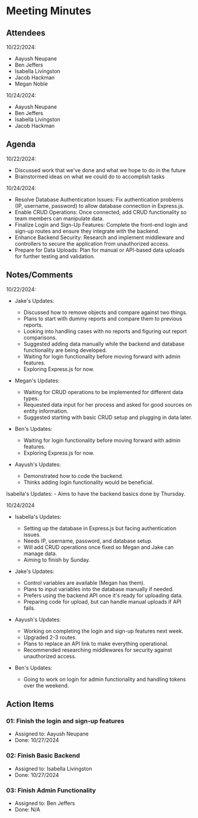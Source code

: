 # Meeting Minutes

##  Attendees
10/22/2024:
* Aayush Neupane
* Ben Jeffers
* Isabella Livingston
* Jacob Hackman
* Megan Noble

10/24/2024:
* Aayush Neupane
* Ben Jeffers
* Isabella Livingston
* Jacob Hackman

##  Agenda
10/22/2024:
- Discussed work that we've done and what we hope to do in the future 
- Brainstormed ideas on what we could do to accomplish tasks

10/24/2024:
- Resolve Database Authentication Issues: Fix authentication problems (IP, username, password) to allow database connection in Express.js.
- Enable CRUD Operations: Once connected, add CRUD functionality so team members can manipulate data.
- Finalize Login and Sign-Up Features: Complete the front-end login and sign-up routes and ensure they integrate with the backend.
- Enhance Backend Security: Research and implement middleware and controllers to secure the application from unauthorized access.
- Prepare for Data Uploads: Plan for manual or API-based data uploads for further testing and validation.

##  Notes/Comments
10/22/2024:
- Jake's Updates:
    - Discussed how to remove objects and compare against two things.
    - Plans to start with dummy reports and compare them to previous reports.
    - Looking into handling cases with no reports and figuring out report comparisons.
    - Suggested adding data manually while the backend and database functionality are being developed.
    - Waiting for login functionality before moving forward with admin features.
    - Exploring Express.js for now.

- Megan's Updates:
    - Waiting for CRUD operations to be implemented for different data types.
    - Requested data input for her process and asked for good sources on entity information.
    - Suggested starting with basic CRUD setup and plugging in data later.

- Ben's Updates:
    - Waiting for login functionality before moving forward with admin features.
    - Exploring Express.js for now.

- Aayush's Updates:
    - Demonstrated how to code the backend.
    - Thinks adding login functionality would be beneficial.

Isabella's Updates:
    - Aims to have the backend basics done by Thursday.

10/24/2024
- Isabella's Updates:
    - Setting up the database in Express.js but facing authentication issues.
    - Needs IP, username, password, and database setup.
    - Will add CRUD operations once fixed so Megan and Jake can manage data.
    - Aiming to finish by Sunday.

- Jake's Updates:
    - Control variables are available (Megan has them).
    - Plans to input variables into the database manually if needed.
    - Prefers using the backend API once it's ready for uploading data.
    - Preparing code for upload, but can handle manual uploads if API fails.

- Aayush's Updates:
    - Working on completing the login and sign-up features next week.
    - Upgraded 2-3 routes.
    - Plans to replace an API link to make everything operational.
    - Recommended researching middlewares for security against unauthorized access.

- Ben's Updates:
    - Going to work on login for admin functionality and handling tokens over the weekend.

##  Action Items

###  01:  Finish the login and sign-up features
- Assigned to: Aayush Neupane
- Done: 10/27/2024

###  02:  Finish Basic Backend
- Assigned to: Isabella Livingston
- Done: 10/27/2024

###  03:  Finish Admin Functionality 
- Assigned to: Ben Jeffers
- Done: N/A